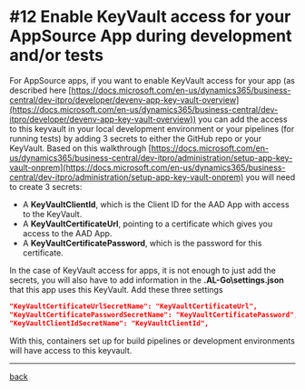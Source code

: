 # #12 Enable KeyVault access for your AppSource App during development and/or tests
For AppSource apps, if you want to enable KeyVault access for your app (as described here [https://docs.microsoft.com/en-us/dynamics365/business-central/dev-itpro/developer/devenv-app-key-vault-overview](https://docs.microsoft.com/en-us/dynamics365/business-central/dev-itpro/developer/devenv-app-key-vault-overview)) you can add the access to this keyvault in your local development environment or your pipelines (for running tests) by adding 3 secrets to either the GitHub repo or your KeyVault. Based on this walkthrough [https://docs.microsoft.com/en-us/dynamics365/business-central/dev-itpro/administration/setup-app-key-vault-onprem](https://docs.microsoft.com/en-us/dynamics365/business-central/dev-itpro/administration/setup-app-key-vault-onprem) you will need to create 3 secrets:
- A **KeyVaultClientId**, which is the Client ID for the AAD App with access to the KeyVault.
- A **KeyVaultCertificateUrl**, pointing to a certificate which gives you access to the AAD App.
- A **KeyVaultCertificatePassword**, which is the password for this certificate.

In the case of KeyVault access for apps, it is not enough to just add the secrets, you will also have to add information in the **.AL-Go\settings.json** that this app uses this KeyVault. Add these three settings

```json
"KeyVaultCertificateUrlSecretName": "KeyVaultCertificateUrl",
"KeyVaultCertificatePasswordSecretName": "KeyVaultCertificatePassword",
"KeyVaultClientIdSecretName": "KeyVaultClientId",
```

With this, containers set up for build pipelines or development environments will have access to this keyvault.

---
[back](../README.md)

